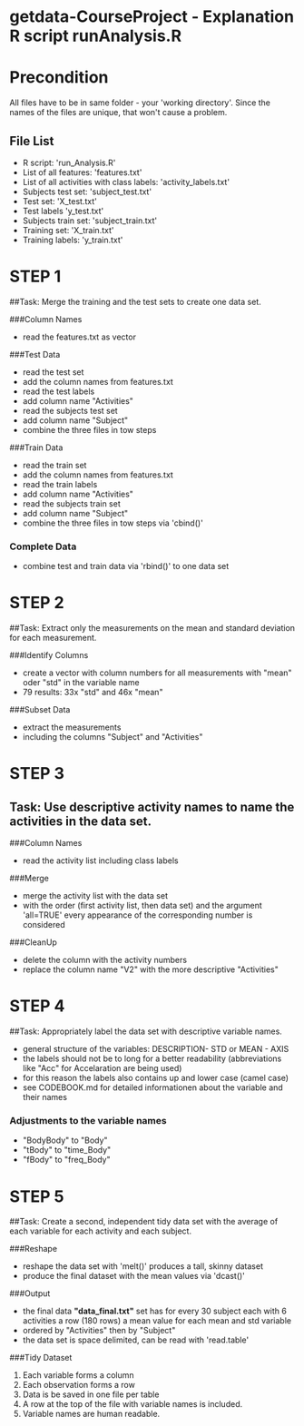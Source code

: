 getdata-CourseProject - Explanation R script runAnalysis.R
=====================

# Precondition
All files have to be in same folder - your 'working directory'.
Since the names of the files are unique, that won't cause a problem. 

## File List
- R script: 'run_Analysis.R' 
- List of all features: 'features.txt'
- List of all activities with class labels: 'activity_labels.txt'
- Subjects test set: 'subject_test.txt'
- Test set: 'X_test.txt'
- Test labels 'y_test.txt'
- Subjects train set: 'subject_train.txt'
- Training set: 'X_train.txt'
- Training labels: 'y_train.txt'

# STEP 1

##Task: Merge the training and the test sets to create one data set.

###Column Names
- read the features.txt as  vector

###Test Data
- read the test set
- add the column names from features.txt
- read the test labels
- add column name "Activities"
- read the subjects test set
- add column name "Subject"
- combine the three files in tow steps 

###Train Data
- read the train set
- add the column names from features.txt
- read the train labels
- add column name "Activities"
- read the subjects train set
- add column name "Subject"
- combine the three files in tow steps via 'cbind()'

### Complete Data
- combine test and train data via 'rbind()' to one data set

# STEP 2

##Task: Extract only the measurements on the mean and standard deviation for each measurement. 

###Identify Columns
- create a vector with column numbers for all measurements with "mean" oder "std" in the variable name
- 79 results: 33x "std" and 46x "mean"

###Subset Data
- extract the  measurements
- including the columns "Subject" and "Activities"

# STEP 3
## Task: Use descriptive activity names to name the activities in the data set.

###Column Names
- read the activity list including class labels

###Merge
- merge the activity list with the data set
- with the order (first activity list, then data set) and the argument 'all=TRUE' every appearance of the corresponding number is considered

###CleanUp
- delete the column with the activity numbers
- replace the column name "V2" with the more descriptive "Activities" 

# STEP 4

##Task: Appropriately label the data set with descriptive variable names. 
- general structure of the variables: DESCRIPTION- STD or MEAN - AXIS
- the labels should not be to long for a better readability (abbreviations like "Acc" for Accelaration are being used) 
- for this reason the labels also contains up and lower case (camel case)
- see CODEBOOK.md for detailed informationen about the variable and their names

### Adjustments to the variable names
- "BodyBody" to "Body"
- "tBody" to "time_Body"
- "fBody" to "freq_Body"

# STEP 5

##Task: Create a second, independent tidy data set with the average of each variable for each activity and each subject. 

###Reshape
- reshape the data set with 'melt()' produces a tall, skinny dataset
- produce the final dataset with the mean values via 'dcast()'

###Output
- the final data **"data_final.txt"** set has for every 30 subject each with 6 activities a row (180 rows) a mean value for each mean and std variable
- ordered by "Activities" then by "Subject" 
- the data set is space delimited, can be read with 'read.table'


###Tidy Dataset
1. Each variable forms a column
2. Each observation forms a row
3. Data is be saved in one file per table
4. A row at the top of the file with variable names is included.
5. Variable names are human readable.